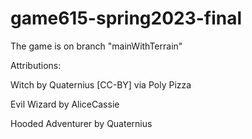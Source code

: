 # game615-spring2023-final
The game is on branch "mainWithTerrain"



Attributions:

Witch by Quaternius [CC-BY] via Poly Pizza

Evil Wizard by AliceCassie

Hooded Adventurer by Quaternius
